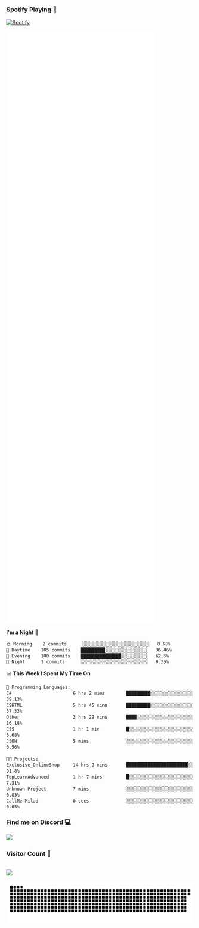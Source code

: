 ### Spotify Playing 🎵
[![Spotify](https://spotify-livestats-callme-milad.vercel.app/api/spotify)](https://open.spotify.com/user/314mrt6dxn5cqoxklh3thbwlr6by)

<img align="center" src="/github-metrics.svg" alt="Metrics" width="400">

<!--START_SECTION:waka-->
**I'm a Night 🦉** 

```text
🌞 Morning    2 commits      ░░░░░░░░░░░░░░░░░░░░░░░░░   0.69% 
🌆 Daytime    105 commits    █████████░░░░░░░░░░░░░░░░   36.46% 
🌃 Evening    180 commits    ███████████████░░░░░░░░░░   62.5% 
🌙 Night      1 commits      ░░░░░░░░░░░░░░░░░░░░░░░░░   0.35%

```


📊 **This Week I Spent My Time On** 

```text
💬 Programming Languages: 
C#                       6 hrs 2 mins        █████████░░░░░░░░░░░░░░░░   39.13% 
CSHTML                   5 hrs 45 mins       █████████░░░░░░░░░░░░░░░░   37.33% 
Other                    2 hrs 29 mins       ████░░░░░░░░░░░░░░░░░░░░░   16.18% 
CSS                      1 hr 1 min          █░░░░░░░░░░░░░░░░░░░░░░░░   6.68% 
JSON                     5 mins              ░░░░░░░░░░░░░░░░░░░░░░░░░   0.56%

🐱‍💻 Projects: 
Exclusive_OnlineShop     14 hrs 9 mins       ███████████████████████░░   91.8% 
TopLearnAdvanced         1 hr 7 mins         █░░░░░░░░░░░░░░░░░░░░░░░░   7.31% 
Unknown Project          7 mins              ░░░░░░░░░░░░░░░░░░░░░░░░░   0.83% 
CallMe-Milad             0 secs              ░░░░░░░░░░░░░░░░░░░░░░░░░   0.05%

```


<!--END_SECTION:waka-->

### Find me on Discord 💻
<a href="https://discord.gg/pQVcABAxAy" rel="nofollow"> 
  <img src="https://discord.c99.nl/widget/theme-2/977957889358573609.png" data-canonical-src="https://discord.c99.nl/widget/theme-2/977957889358573609.png" style="max-width: 100%;"></a>

### Visitor Count 🔢
<p align="left"> 
  <br>
  <img src="https://profile-counter.glitch.me/callme-devil/count.svg" />
</p>

<img src="https://github.com/callme-devil/callme-devil/blob/output/github-contribution-grid-snake.svg" alt="snake" style="max-width: 100%;">
